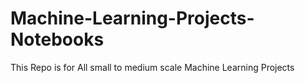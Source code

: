 # Machine-Learning-Projects-Notebooks
This Repo is for All small to medium scale Machine Learning Projects 
